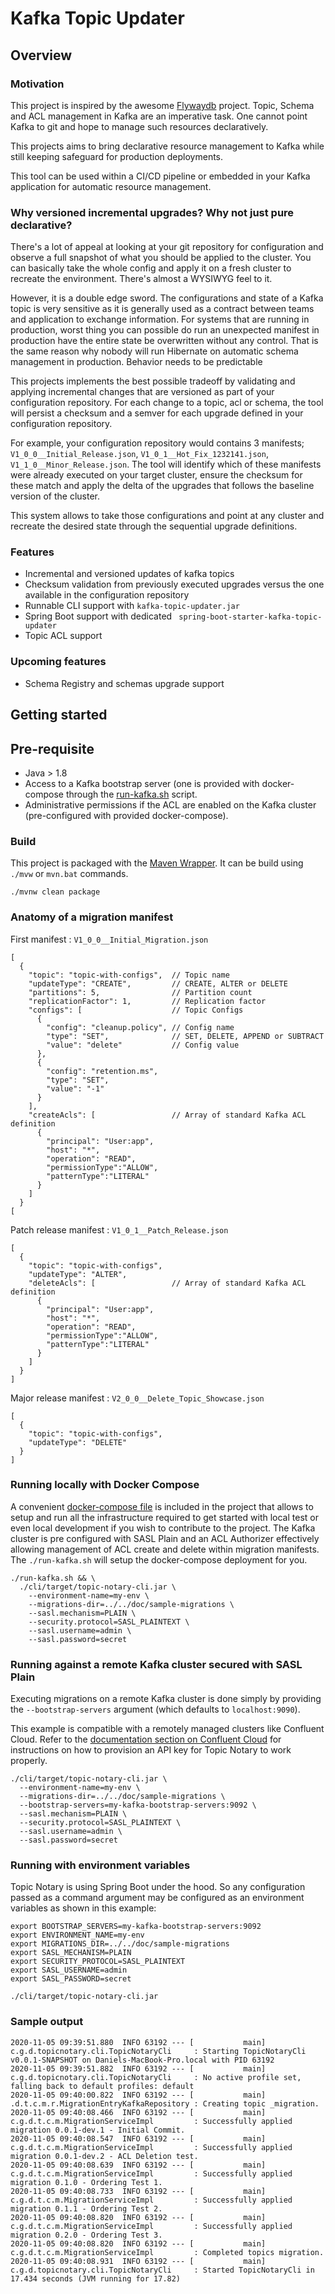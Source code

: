 # Kafka Topic Updater

## Overview

### Motivation

This project is inspired by the awesome [Flywaydb](https://flywaydb.org/) project. Topic, Schema and ACL management in Kafka are an imperative task. One cannot point Kafka to git and hope to manage such resources declaratively.

This projects aims to bring declarative resource management to Kafka while still keeping safeguard for production deployments.

This tool can be used within a CI/CD pipeline or embedded in your Kafka application for automatic resource management.

### Why versioned incremental upgrades? Why not just pure declarative?

There's a lot of appeal at looking at your git repository for configuration and observe a full snapshot of what you should be applied to the cluster. You can basically take the whole config and apply it on a fresh cluster to recreate the environment. There's almost a  WYSIWYG feel to it. 

However, it is a double edge sword. The configurations and state of a Kafka topic is very sensitive as it is generally used as a contract between teams and application to exchange information. For systems that are running in production, worst thing you can possible do run an unexpected manifest in production have the entire state be overwritten without any control. That is the same reason why nobody will run Hibernate on automatic schema management in production. Behavior needs to be predictable

This projects implements the best possible tradeoff by validating and applying incremental changes that are versioned as part of your configuration repository. For each change to a topic, acl or schema, the tool will persist a checksum and a semver for each upgrade defined in your configuration repository. 

For example, your configuration repository would contains 3 manifests; `V1_0_0__Initial_Release.json`, `V1_0_1__Hot_Fix_1232141.json`, `V1_1_0__Minor_Release.json`. The tool will identify which of these manifests were already executed on your target cluster, ensure the checksum for these match and apply the delta of the upgrades that follows the baseline version of the cluster.

This system allows to take those configurations and point at any cluster and recreate the desired state through the sequential upgrade definitions.

### Features

* Incremental and versioned updates of kafka topics
* Checksum validation from previously executed upgrades versus the one available in the configuration repository
* Runnable CLI support with `kafka-topic-updater.jar`
* Spring Boot support with dedicated ` spring-boot-starter-kafka-topic-updater`
* Topic ACL support

### Upcoming features

* Schema Registry and schemas upgrade support

## Getting started

## Pre-requisite

* Java > 1.8
* Access to a Kafka bootstrap server (one is provided with docker-compose through the [run-kafka.sh](run-kafka.sh) script.
* Administrative permissions if the ACL are enabled on the Kafka cluster (pre-configured with provided docker-compose).

### Build

This project is packaged with the [Maven Wrapper](https://github.com/takari/maven-wrapper). It can be build  using `./mvw` or `mvn.bat` commands.

```
./mvnw clean package
```

### Anatomy of a migration manifest

First manifest : `V1_0_0__Initial_Migration.json`

```
[
  {
    "topic": "topic-with-configs",  // Topic name
    "updateType": "CREATE",         // CREATE, ALTER or DELETE
    "partitions": 5,                // Partition count
    "replicationFactor": 1,         // Replication factor
    "configs": [                    // Topic Configs
      {
        "config": "cleanup.policy", // Config name
        "type": "SET",              // SET, DELETE, APPEND or SUBTRACT
        "value": "delete"           // Config value
      },
      {
        "config": "retention.ms",
        "type": "SET",
        "value": "-1"
      }
    ],
    "createAcls": [                 // Array of standard Kafka ACL definition
      {
        "principal": "User:app",
        "host": "*",
        "operation": "READ",
        "permissionType":"ALLOW",
        "patternType":"LITERAL"
      }
    ]
  }
[
```

Patch release manifest : `V1_0_1__Patch_Release.json`

```
[
  {
    "topic": "topic-with-configs",
    "updateType": "ALTER",
    "deleteAcls": [                 // Array of standard Kafka ACL definition
      {
        "principal": "User:app",
        "host": "*",
        "operation": "READ",
        "permissionType":"ALLOW",
        "patternType":"LITERAL"
      }
    ]
  }
]
```

Major release manifest : `V2_0_0__Delete_Topic_Showcase.json`

```
[
  {
    "topic": "topic-with-configs",
    "updateType": "DELETE"
  }
]
```


### Running locally with Docker Compose

A convenient [docker-compose file](docker-compose/docker-compose.yml) is included in the project that allows to setup and run all the infrastructure required to get started with local test or even local development if you wish to contribute to the project. The Kafka cluster is pre configured with SASL Plain and an ACL Authorizer effectively allowing management of ACL create and delete within migration manifests. The `./run-kafka.sh` will setup the docker-compose deployment for you. 

```
./run-kafka.sh && \
  ./cli/target/topic-notary-cli.jar \
    --environment-name=my-env \
    --migrations-dir=../../doc/sample-migrations \
    --sasl.mechanism=PLAIN \
    --security.protocol=SASL_PLAINTEXT \
    --sasl.username=admin \
    --sasl.password=secret
```

### Running against a remote Kafka cluster secured with SASL Plain

Executing migrations on a remote Kafka cluster is done simply by providing the `--bootstrap-servers` argument (which defaults to `localhost:9090`).

This example is compatible with a remotely managed clusters like Confluent Cloud. Refer to the [documentation section on Confluent Cloud](doc/confluent-cloud.md) for instructions on how to provision an API key for Topic Notary to work properly.

```
./cli/target/topic-notary-cli.jar \
  --environment-name=my-env \
  --migrations-dir=../../doc/sample-migrations \
  --bootstrap-servers=my-kafka-bootstrap-servers:9092 \
  --sasl.mechanism=PLAIN \
  --security.protocol=SASL_PLAINTEXT \
  --sasl.username=admin \
  --sasl.password=secret
```

### Running with environment variables

Topic Notary is using Spring Boot under the hood. So any configuration passed as a command argument may be configured as an environment variables as shown in this example:

```
export BOOTSTRAP_SERVERS=my-kafka-bootstrap-servers:9092
export ENVIRONMENT_NAME=my-env
export MIGRATIONS_DIR=../../doc/sample-migrations
export SASL_MECHANISM=PLAIN
export SECURITY_PROTOCOL=SASL_PLAINTEXT
export SASL_USERNAME=admin
export SASL_PASSWORD=secret

./cli/target/topic-notary-cli.jar
```

### Sample output

```
2020-11-05 09:39:51.880  INFO 63192 --- [           main] c.g.d.topicnotary.cli.TopicNotaryCli     : Starting TopicNotaryCli v0.0.1-SNAPSHOT on Daniels-MacBook-Pro.local with PID 63192
2020-11-05 09:39:51.882  INFO 63192 --- [           main] c.g.d.topicnotary.cli.TopicNotaryCli     : No active profile set, falling back to default profiles: default
2020-11-05 09:40:00.822  INFO 63192 --- [           main] .d.t.c.m.r.MigrationEntryKafkaRepository : Creating topic _migration.
2020-11-05 09:40:08.466  INFO 63192 --- [           main] c.g.d.t.c.m.MigrationServiceImpl         : Successfully applied migration 0.0.1-dev.1 - Initial Commit.
2020-11-05 09:40:08.547  INFO 63192 --- [           main] c.g.d.t.c.m.MigrationServiceImpl         : Successfully applied migration 0.0.1-dev.2 - ACL Deletion test.
2020-11-05 09:40:08.639  INFO 63192 --- [           main] c.g.d.t.c.m.MigrationServiceImpl         : Successfully applied migration 0.1.0 - Ordering Test 1.
2020-11-05 09:40:08.733  INFO 63192 --- [           main] c.g.d.t.c.m.MigrationServiceImpl         : Successfully applied migration 0.1.1 - Ordering Test 2.
2020-11-05 09:40:08.820  INFO 63192 --- [           main] c.g.d.t.c.m.MigrationServiceImpl         : Successfully applied migration 0.2.0 - Ordering Test 3.
2020-11-05 09:40:08.820  INFO 63192 --- [           main] c.g.d.t.c.m.MigrationServiceImpl         : Completed topics migration.
2020-11-05 09:40:08.931  INFO 63192 --- [           main] c.g.d.topicnotary.cli.TopicNotaryCli     : Started TopicNotaryCli in 17.434 seconds (JVM running for 17.82)
```